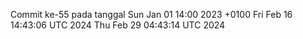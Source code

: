 Commit ke-55 pada tanggal Sun Jan 01 14:00 2023 +0100
Fri Feb 16 14:43:06 UTC 2024
Thu Feb 29 04:43:14 UTC 2024
